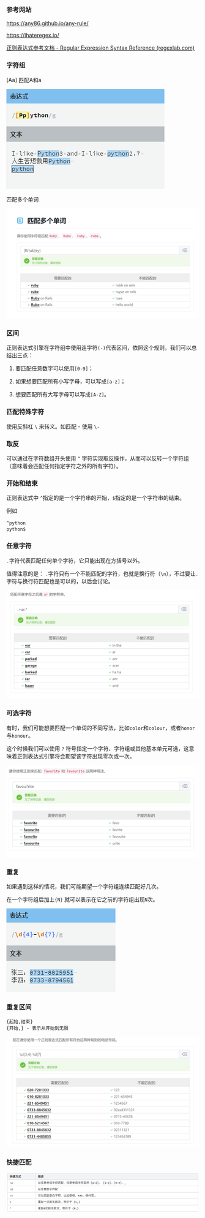 ### 参考网站

https://any86.github.io/any-rule/

https://ihateregex.io/

[正则表达式参考文档 - Regular Expression Syntax Reference (regexlab.com)](http://www.regexlab.com/zh/regref.htm)

### 字符组

[Aa]   匹配A和a

![img](images/166848099536516.png)

匹配多个单词

![img](images/166848099312413.png)

### 区间

正则表达式引擎在字符组中使用连字符`(-)`代表区间，依照这个规则，我们可以总结出三点：

1. 要匹配任意数字可以使用`[0-9]`；

1. 如果想要匹配所有小写字母，可以写成`[a-z]`；

1. 想要匹配所有大写字母可以写成`[A-Z]`。

### 匹配特殊字符

使用反斜杠 `\` 来转义。如匹配 - 使用 `\-`

### 取反

可以通过在字符数组开头使用 `^` 字符实现取反操作，从而可以反转一个字符组（意味着会匹配任何指定字符之外的所有字符）。

### 开始和结束

正则表达式中 `^`指定的是一个字符串的开始，`$`指定的是一个字符串的结束。

例如

```
^python
python$
```

### 任意字符

`.`字符代表匹配任何单个字符，它只能出现在方括号以外。

值得注意的是： `.`字符只有一个不能匹配的字符，也就是换行符（`\n`），不过要让`.`字符与换行符匹配也是可以的，以后会讨论。

![img](images/166848098751110.png)

### 

### 可选字符

有时，我们可能想要匹配一个单词的不同写法，比如`color`和`colour`，或者`honor`与`honour`。

这个时候我们可以使用 `?` 符号指定一个字符、字符组或其他基本单元可选，这意味着正则表达式引擎将会期望该字符出现零次或一次。

![img](images/16684809812197.png)

### 重复

如果遇到这样的情况，我们可能期望一个字符组连续匹配好几次。

在一个字符组后加上`{N}` 就可以表示在它之前的字符组出现`N`次。

![img](images/16684809781144.png)

### 重复区间

```
{起始,结束}
{开始,} - 表示从开始到无限
```

![img](images/16684809743001.png)

### 快捷匹配

![image-20231010211359638](images/image-20231010211359638.png)

